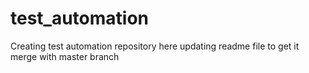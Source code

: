 # test_automation
Creating test automation repository here
updating readme file to get it merge with master branch
